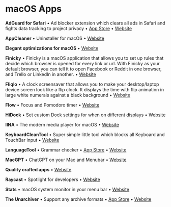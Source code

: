 # macOS Apps

**AdGuard for Safari** • Ad blocker extension which clears all ads in Safari and fights data tracking to project privacy • [App Store](https://apps.apple.com/ua/app/adguard-for-safari/id1440147259) • [Website](https://adguard.com/en/welcome.html)

**AppCleaner** • Uninstaller for macOS • [Website](https://freemacsoft.net/appcleaner/)

**Elegant optimizations for macOS** • [Website](https://ryanhanson.dev/)

**Finicky** • Finicky is a macOS application that allows you to set up rules that decide which browser is opened for every link or url. With Finicky as your default browser, you can tell it to open Facebook or Reddit in one browser, and Trello or LinkedIn in another. • [Website](https://github.com/johnste/finicky)

**Fliqlo** • A clock screensaver that allows you to make your desktop/laptop device screen look like a flip clock. It displays the time with flip animation in large white numerals against a black background • [Website](https://fliqlo.com/)

**Flow** • Focus and Pomodoro timer • [Website](https://www.flow.app/)

**HiDock** • Set custom Dock settings for when on different displays • [Website](https://hidock.app/)

**IINA** • The modern media player for macOS • [Website](https://iina.io/)

**KeyboardCleanTool** • Super simple little tool which blocks all Keyboard and TouchBar input • [Website](https://folivora.ai/keyboardcleantool)

**LanguageTool** • Grammar checker • [App Store](https://apps.apple.com/ua/app/languagetool-grammar-checker/id1534275760) • [Website](https://languagetool.org/)

**MacGPT** • ChatGPT on your Mac and Menubar • [Website](https://macgpt.com/)

**Quality crafted apps** • [Website](https://sindresorhus.com/apps)

**Raycast** • Spotlight for developers • [Website](https://raycast.com/)

**Stats** • macOS system monitor in your menu bar • [Website](https://github.com/exelban/stats)

**The Unarchiver** • Support any archive formats • [App Store](https://apps.apple.com/ua/app/the-unarchiver/id425424353) • [Website](https://theunarchiver.com/)
